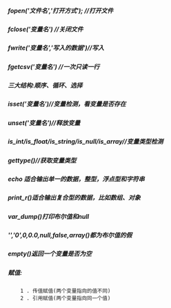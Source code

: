 ##### fopen('文件名','打开方式'); //打开文件
##### fclose('变量名') //关闭文件
##### fwrite('变量名','写入的数据')//写入
##### fgetcsv('变量名') //一次只读一行
##### 三大结构:顺序、循环、选择
##### isset('变量名')//变量检测，看变量是否存在
##### unset('变量名')//释放变量
##### is_int/is_float/is_string/is_null/is_array//变量类型检测
##### gettype()//获取变量类型
##### echo 适合输出单一的数据，整型，浮点型和字符串
##### print_r()适合输出复合型的数据，比如数组、对象
##### var_dump()打印布尔值和null
##### '','0',0,0.0,null,false,array()都为布尔值的假
##### empty()返回一个变量是否为空

##### 赋值:
        1 . 传值赋值(两个变量指向的值不同)
        2 . 引用赋值(两个变量指向同一个值)
    